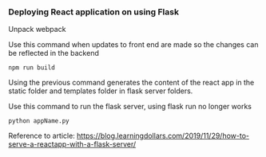 ### Deploying React application on using Flask

Unpack webpack

Use this command when updates to front end are made so the changes can be reflected in the backend
```
npm run build
```
Using the previous command generates the content of the react app in the static folder and templates folder in flask server folders.

Use this command to run the flask server, using flask run no longer works
```
python appName.py
```

Reference to article: https://blog.learningdollars.com/2019/11/29/how-to-serve-a-reactapp-with-a-flask-server/